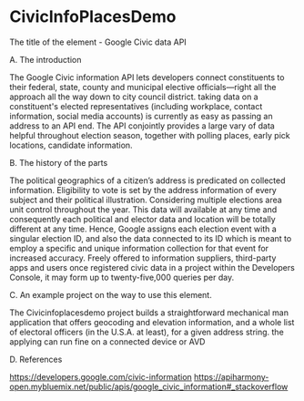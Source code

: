 # CivicInfoPlacesDemo

The title of the element - Google Civic data API


A. The introduction

The Google Civic information API lets developers connect constituents to their federal, state, county and municipal elective 
officials—right all the approach all the way down to city council district. taking data on a constituent's
elected representatives (including workplace, contact information, social media accounts) is currently as easy as passing an 
address to an API end. The API conjointly provides a large vary of data helpful throughout election season, 
together with polling places, early pick locations, candidate information.

B. The history of the parts

The political geographics of a citizen’s address is predicated on collected information. Eligibility to vote is set by the address 
information of every subject and their political illustration. Considering multiple elections area unit control throughout the year. 
This data will available at any time and consequently each political and elector data and location will be totally different at any time.
Hence, Google assigns each election event with a singular election ID, and also the data connected to its ID which is meant to employ a 
specific and unique information collection for that event for increased accuracy. Freely offered to information suppliers, 
third-party apps and users once registered civic data in a project within the Developers Console, it may form up to twenty-five,000
queries per day.


C. An example project on the way to use this element.

The Civicinfoplacesdemo project builds a straightforward mechanical man application that offers geocoding and elevation information,
and a whole list of electoral officers (in the U.S.A. at least), for a given address string. the applying can run fine on a connected
device or AVD 


D. References

https://developers.google.com/civic-information
https://apiharmony-open.mybluemix.net/public/apis/google_civic_information#_stackoverflow
